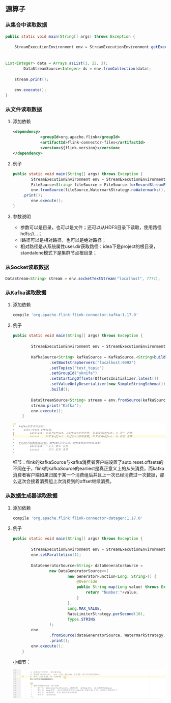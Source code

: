## 源算子

### 从集合中读取数据

```java
public static void main(String[] args) throws Exception {

    StreamExecutionEnvironment env = StreamExecutionEnvironment.getExecutionEnvironment();

    
List<Integer> data = Arrays.asList(1, 22, 3);
        DataStreamSource<Integer> ds = env.fromCollection(data);

	stream.print();

    env.execute();
}
```

### 从文件读取数据

1. 添加依赖

   ```xml
   <dependency>
               <groupId>org.apache.flink</groupId>
               <artifactId>flink-connector-files</artifactId>
               <version>${flink.version}</version>
   </dependency>
   ```

2. 例子

   ```java
   public static void main(String[] args) throws Exception {
           StreamExecutionEnvironment env = StreamExecutionEnvironment.getExecutionEnvironment();
           FileSource<String> fileSource = FileSource.forRecordStreamFormat(new TextLineInputFormat(), new Path("input/word.txt")).build();
           env.fromSource(fileSource,WatermarkStrategy.noWatermarks(),"file")
       .print();
           env.execute();
   }
   ```

3. 参数说明

   * 参数可以是目录，也可以是文件；还可以从HDFS目录下读取，使用路径hdfs://...；
   * l路径可以是相对路径，也可以是绝对路径；
   * 相对路径是从系统属性user.dir获取路径：idea下是project的根目录，standalone模式下是集群节点根目录；

### 从Socket读取数据

```java
DataStream<String> stream = env.socketTextStream("localhost", 7777);
```

### 从Kafka读取数据

1. 添加依赖

   ```groovy
   compile 'org.apache.flink:flink-connector-kafka:1.17.0'
   ```

2. 例子

   ```java
   public static void main(String[] args) throws Exception {
   
           StreamExecutionEnvironment env = StreamExecutionEnvironment.getExecutionEnvironment();
   
           KafkaSource<String> kafkaSource = KafkaSource.<String>builder()
                   .setBootstrapServers("localhost:9092")
                   .setTopics("test_topic")
                   .setGroupId("yknife")
                   .setStartingOffsets(OffsetsInitializer.latest())
                   .setValueOnlyDeserializer(new SimpleStringSchema())
                   .build();
   
           DataStreamSource<String> stream = env.fromSource(kafkaSource, WatermarkStrategy.noWatermarks(), "kafka-source");
           stream.print("Kafka");
           env.execute();
       }
   ```

   ![image-20240630212226276](12源算子.assets/image-20240630212226276.png)

   细节：flink的kafkaSource与kafka消费者客户端设置了auto.reset.offsets的不同在于，flink的kafkaSource的earliest是真正意义上的从头消费，而kafka消费者客户端如果归属于某一个消费组后并且上一次已经消费过一次数据，那么这次会接着消费组上次消费到的offset继续消费。

### 从数据生成器读取数据

1. 添加依赖

   ```groovy
   compile 'org.apache.flink:flink-connector-datagen:1.17.0'
   ```

2. 例子

   ```java
   public static void main(String[] args) throws Exception {
   
           StreamExecutionEnvironment env = StreamExecutionEnvironment.getExecutionEnvironment();
           env.setParallelism(1);
   
           DataGeneratorSource<String> dataGeneratorSource =
                   new DataGeneratorSource<>(
                           new GeneratorFunction<Long, String>() {
                               @Override
                               public String map(Long value) throws Exception {
                                   return "Number:"+value;
                               }
                           },
                           Long.MAX_VALUE,
                           RateLimiterStrategy.perSecond(10),
                           Types.STRING
                   );
           env
                   .fromSource(dataGeneratorSource, WatermarkStrategy.noWatermarks(), "datagenerator")
                   .print();
           env.execute();
       }
   ```

   小细节：

   ![image-20240630221450651](12源算子.assets/image-20240630221450651.png)

